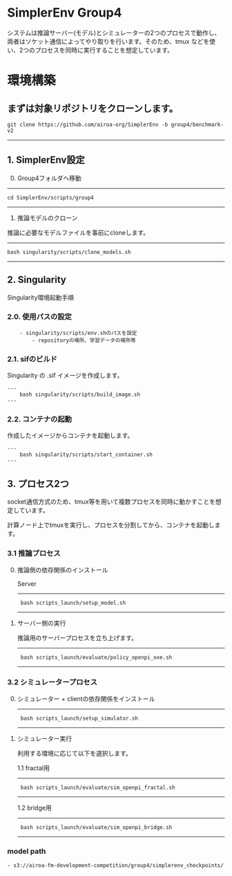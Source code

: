 
# SimplerEnv Group4

システムは推論サーバー(モデル)とシミュレーターの2つのプロセスで動作し、両者はソケット通信によってやり取りを行います。そのため、tmux などを使い、2つのプロセスを同時に実行することを想定しています。

# 環境構築
まずは対象リポジトリをクローンします。
---
    git clone https://github.com/airoa-org/SimplerEnv -b group4/benchmark-v2
---

## 1. SimplerEnv設定
0. Group4フォルダへ移動

---
    cd SimplerEnv/scripts/group4
---

1. 推論モデルのクローン

推論に必要なモデルファイルを事前にcloneします。

---
    bash singularity/scripts/clone_models.sh
---

## 2. Singularity
Singularity環境起動手順

### 2.0. 使用パスの設定
        - singularity/scripts/env.shのパスを設定
            - repositoryの場所、学習データの場所等
### 2.1. sifのビルド

Singularity の .sif イメージを作成します。

    ---
        bash singularity/scripts/build_image.sh
    ---

### 2.2. コンテナの起動

作成したイメージからコンテナを起動します。

    ---
        bash singularity/scripts/start_container.sh
    ---


## 3. プロセス2つ
socket通信方式のため、tmux等を用いて複数プロセスを同時に動かすことを想定しています。

計算ノード上でtmuxを実行し、プロセスを分割してから、コンテナを起動します。

### 3.1 推論プロセス
0. 推論側の依存関係のインストール

    Server

    ---
        bash scripts_launch/setup_model.sh
    ---

1. サーバー側の実行

    推論用のサーバープロセスを立ち上げます。

    ---
        bash scripts_launch/evaluate/policy_openpi_oxe.sh
    ---

### 3.2 シミュレータープロセス
0. シミュレーター + clientの依存関係をインストール

    ---
        bash scripts_launch/setup_simulator.sh
    ---

1. シミュレーター実行

    利用する環境に応じて以下を選択します。

    1.1 fractal用

    ---
        bash scripts_launch/evaluate/sim_openpi_fractal.sh
    ---

    1.2 bridge用

    ---
        bash scripts_launch/evaluate/sim_openpi_bridge.sh
    ---

### model path
    - s3://airoa-fm-development-competition/group4/simplerenv_checkpoints/